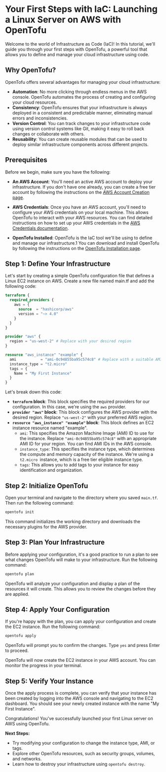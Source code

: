 # Your First Steps with IaC: Launching a Linux Server on AWS with OpenTofu

Welcome to the world of Infrastructure as Code (IaC)! In this tutorial, we'll guide you through your first steps with OpenTofu, a powerful tool that allows you to define and manage your cloud infrastructure using code.

## Why OpenTofu?

OpenTofu offers several advantages for managing your cloud infrastructure:

- **Automation**: No more clicking through endless menus in the AWS console. OpenTofu automates the process of creating and configuring your cloud resources.
- **Consistency**: OpenTofu ensures that your infrastructure is always deployed in a consistent and predictable manner, eliminating manual errors and inconsistencies.
- **Version Control**: You can track changes to your infrastructure code using version control systems like Git, making it easy to roll back changes or collaborate with others.
- **Reusability**: You can create reusable modules that can be used to deploy similar infrastructure components across different projects.

## Prerequisites

Before we begin, make sure you have the following:

- **An AWS Account**: You'll need an active AWS account to deploy your infrastructure. If you don't have one already, you can create a free tier account by following the instructions on the [AWS Account Creation page](#).

- **AWS Credentials**: Once you have an AWS account, you'll need to configure your AWS credentials on your local machine. This allows OpenTofu to interact with your AWS resources. You can find detailed instructions on how to set up your AWS credentials in the [AWS Credentials documentation](#).

- **OpenTofu Installed**: OpenTofu is the IaC tool we'll be using to define and manage our infrastructure.1 You can download and install OpenTofu by following the instructions on the [OpenTofu Installation page](#).

## Step 1: Define Your Infrastructure

Let's start by creating a simple OpenTofu configuration file that defines a Linux EC2 instance on AWS. Create a new file named main.tf and add the following code:

```terraform
terraform {
  required_providers {
    aws = {
      source  = "hashicorp/aws"
      version = "~> 4.0"
    }
  }
}

provider "aws" {
  region = "us-west-2" # Replace with your desired region
}

resource "aws_instance" "example" {
  ami           = "ami-0c94855ba95c574c8" # Replace with a suitable AMI ID for your region
  instance_type = "t2.micro"
  tags = {
    Name = "My First Instance"
  }
}
```

Let's break down this code:

- **`terraform` block**: This block specifies the required providers for our configuration. In this case, we're using the `aws` provider.
- **`provider "aws"` block**: This block configures the AWS provider with the desired region. Replace `"us-west-2"` with your preferred AWS region.
- **`resource "aws_instance" "example"` block**: This block defines an EC2 instance resource named "example".
  - `ami`: This specifies the Amazon Machine Image (AMI) ID to use for the instance. Replace `"ami-0c94855ba95c574c8"` with an appropriate AMI ID for your region. You can find AMI IDs in the AWS console.
  - `instance_type`: This specifies the instance type, which determines the compute and memory capacity of the instance. We're using a `t2.micro `instance, which is a free tier eligible instance type.
  - `tags`: This allows you to add tags to your instance for easy identification and organization.

## Step 2: Initialize OpenTofu

Open your terminal and navigate to the directory where you saved `main.tf`. Then run the following command:

```bash
opentofu init
```

This command initializes the working directory and downloads the necessary plugins for the AWS provider.

## Step 3: Plan Your Infrastructure

Before applying your configuration, it's a good practice to run a plan to see what changes OpenTofu will make to your infrastructure. Run the following command:

```bash
opentofu plan
```

OpenTofu will analyze your configuration and display a plan of the resources it will create. This allows you to review the changes before they are applied.

## Step 4: Apply Your Configuration

If you're happy with the plan, you can apply your configuration and create the EC2 instance. Run the following command:

```bash
opentofu apply
```

OpenTofu will prompt you to confirm the changes. Type `yes` and press Enter to proceed.

OpenTofu will now create the EC2 instance in your AWS account. You can monitor the progress in your terminal.

## Step 5: Verify Your Instance

Once the apply process is complete, you can verify that your instance has been created by logging into the AWS console and navigating to the EC2 dashboard. You should see your newly created instance with the name "My First Instance".

Congratulations! You've successfully launched your first Linux server on AWS using OpenTofu.

**Next Steps:**

- Try modifying your configuration to change the instance type, AMI, or tags.
- Explore other OpenTofu resources, such as security groups, volumes, and networks.
- Learn how to destroy your infrastructure using `opentofu destroy`.
